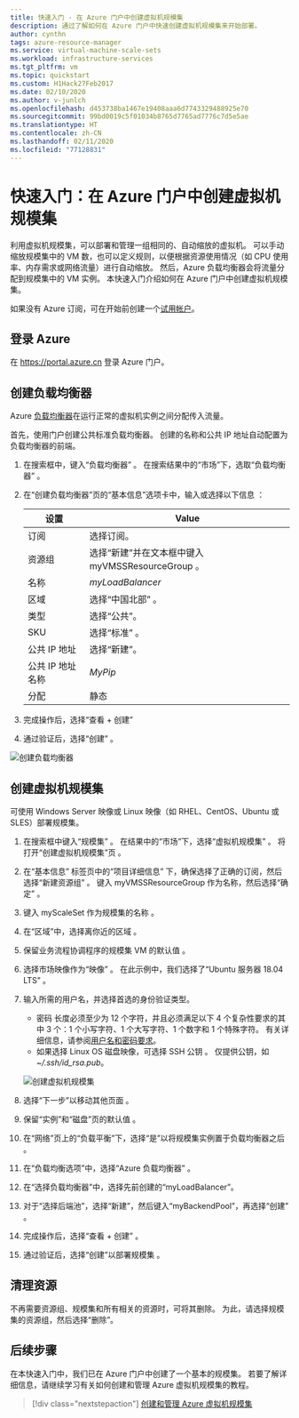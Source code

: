 ```yaml
---
title: 快速入门 - 在 Azure 门户中创建虚拟机规模集
description: 通过了解如何在 Azure 门户中快速创建虚拟机规模集来开始部署。
author: cynthn
tags: azure-resource-manager
ms.service: virtual-machine-scale-sets
ms.workload: infrastructure-services
ms.tgt_pltfrm: vm
ms.topic: quickstart
ms.custom: H1Hack27Feb2017
ms.date: 02/10/2020
ms.author: v-junlch
ms.openlocfilehash: d453738ba1467e19408aaa6d7743329488925e70
ms.sourcegitcommit: 99bd0019c5f01034b8765d7765ad7776c7d5e5ae
ms.translationtype: HT
ms.contentlocale: zh-CN
ms.lasthandoff: 02/11/2020
ms.locfileid: "77128831"
---
```

# <a name="quickstart-create-a-virtual-machine-scale-set-in-the-azure-portal"></a>快速入门：在 Azure 门户中创建虚拟机规模集

利用虚拟机规模集，可以部署和管理一组相同的、自动缩放的虚拟机。 可以手动缩放规模集中的 VM 数，也可以定义规则，以便根据资源使用情况（如 CPU 使用率、内存需求或网络流量）进行自动缩放。 然后，Azure 负载均衡器会将流量分配到规模集中的 VM 实例。 本快速入门介绍如何在 Azure 门户中创建虚拟机规模集。

如果没有 Azure 订阅，可在开始前创建一个[试用帐户](https://www.azure.cn/pricing/1rmb-trial)。


## <a name="log-in-to-azure"></a>登录 Azure
在 https://portal.azure.cn 登录 Azure 门户。

## <a name="create-a-load-balancer"></a>创建负载均衡器

Azure [负载均衡器](../load-balancer/load-balancer-overview.md)在运行正常的虚拟机实例之间分配传入流量。 

首先，使用门户创建公共标准负载均衡器。 创建的名称和公共 IP 地址自动配置为负载均衡器的前端。

1. 在搜索框中，键入“负载均衡器”  。 在搜索结果中的“市场”下，选取“负载均衡器”   。
1. 在“创建负载均衡器”页的“基本信息”选项卡中，输入或选择以下信息   ：

    | 设置                 | Value   |
    | ---| ---|
    | 订阅  | 选择订阅。    |    
    | 资源组 | 选择“新建”并在文本框中键入 myVMSSResourceGroup   。|
    | 名称           | *myLoadBalancer*         |
    | 区域         | 选择“中国北部”  。       |
    | 类型          | 选择“公共”。        |
    | SKU           | 选择“标准”  。       |
    | 公共 IP 地址 | 选择“新建”。  |
    | 公共 IP 地址名称  | *MyPip*   |
    | 分配| 静态 |

1. 完成操作后，选择“查看 + 创建”  
1. 通过验证后，选择“创建”  。 

![创建负载均衡器](./media/virtual-machine-scale-sets-create-portal/load-balancer.png)

## <a name="create-virtual-machine-scale-set"></a>创建虚拟机规模集
可使用 Windows Server 映像或 Linux 映像（如 RHEL、CentOS、Ubuntu 或 SLES）部署规模集。

1. 在搜索框中键入“规模集”  。 在结果中的“市场”下，选择“虚拟机规模集”   。 将打开“创建虚拟机规模集”页  。 
1. 在“基本信息”  标签页中的“项目详细信息”  下，确保选择了正确的订阅，然后选择“新建资源组”  。 键入 myVMSSResourceGroup 作为名称，然后选择“确定”   。 
1. 键入 myScaleSet 作为规模集的名称  。
1. 在“区域”中，选择离你近的区域  。
1. 保留业务流程协调程序的规模集 VM 的默认值   。
1. 选择市场映像作为“映像”  。 在此示例中，我们选择了“Ubuntu 服务器 18.04 LTS”  。
1. 输入所需的用户名，并选择首选的身份验证类型。
   - 密码  长度必须至少为 12 个字符，并且必须满足以下 4 个复杂性要求的其中 3 个：1 个小写字符、1 个大写字符、1 个数字和 1 个特殊字符。 有关详细信息，请参阅[用户名和密码要求](../virtual-machines/windows/faq.md#what-are-the-username-requirements-when-creating-a-vm)。
   - 如果选择 Linux OS 磁盘映像，可选择 SSH 公钥  。 仅提供公钥，如 *~/.ssh/id_rsa.pub*。 
   
    ![创建虚拟机规模集](./media/virtual-machine-scale-sets-create-portal/quick-create-scaleset.png)

1. 选择“下一步”以移动其他页面  。 
1. 保留“实例”和“磁盘”页的默认值   。
1. 在“网络”页上的“负载平衡”下，选择“是”以将规模集实例置于负载均衡器之后    。 
1. 在“负载均衡选项”中，选择“Azure 负载均衡器”   。
1. 在“选择负载均衡器”中，选择先前创建的“myLoadBalancer”。  
1. 对于“选择后端池”，选择“新建”，然后键入“myBackendPool”，再选择“创建”     。
1. 完成操作后，选择“查看 + 创建”  。 
1. 通过验证后，选择“创建”以部署规模集  。


## <a name="clean-up-resources"></a>清理资源
不再需要资源组、规模集和所有相关的资源时，可将其删除。 为此，请选择规模集的资源组，然后选择“删除”。 


## <a name="next-steps"></a>后续步骤
在本快速入门中，我们已在 Azure 门户中创建了一个基本的规模集。 若要了解详细信息，请继续学习有关如何创建和管理 Azure 虚拟机规模集的教程。

> [!div class="nextstepaction"]
> [创建和管理 Azure 虚拟机规模集](tutorial-create-and-manage-powershell.md)

<!-- Update_Description: wording update -->